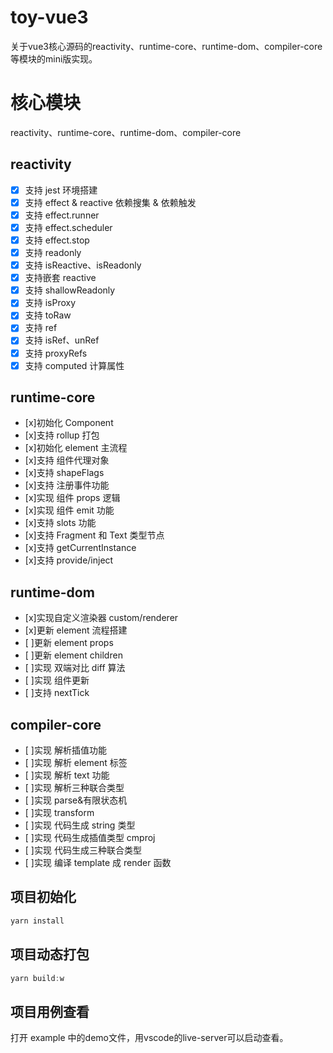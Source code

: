 # toy-vue3
关于vue3核心源码的reactivity、runtime-core、runtime-dom、compiler-core等模块的mini版实现。

# 核心模块
  reactivity、runtime-core、runtime-dom、compiler-core
## reactivity

- [x] 支持 jest 环境搭建
- [x] 支持 effect & reactive 依赖搜集 & 依赖触发
- [x] 支持 effect.runner
- [x] 支持 effect.scheduler
- [x] 支持 effect.stop
- [x] 支持 readonly
- [x] 支持 isReactive、isReadonly
- [x] 支持嵌套 reactive
- [x] 支持 shallowReadonly
- [x] 支持 isProxy
- [x] 支持 toRaw
- [x] 支持 ref
- [x] 支持 isRef、unRef
- [x] 支持 proxyRefs
- [x] 支持 computed 计算属性

## runtime-core

- [x]初始化 Component
- [x]支持 rollup 打包
- [x]初始化 element 主流程
- [x]支持 组件代理对象
- [x]支持 shapeFlags
- [x]支持 注册事件功能
- [x]实现 组件 props 逻辑
- [x]实现 组件 emit 功能
- [x]支持 slots 功能
- [x]支持 Fragment 和 Text 类型节点
- [x]支持 getCurrentInstance
- [x]支持 provide/inject

## runtime-dom

- [x]实现自定义渲染器 custom/renderer
- [x]更新 element 流程搭建
- [ ]更新 element props
- [ ]更新 element children
- [ ]实现 双端对比 diff 算法
- [ ]实现 组件更新
- [ ]支持 nextTick

## compiler-core

- [ ]实现 解析插值功能
- [ ]实现 解析 element 标签
- [ ]实现 解析 text 功能
- [ ]实现 解析三种联合类型
- [ ]实现 parse&有限状态机
- [ ]实现 transform
- [ ]实现 代码生成 string 类型
- [ ]实现 代码生成插值类型 cmproj
- [ ]实现 代码生成三种联合类型
- [ ]实现 编译 template 成 render 函数

## 项目初始化

```javascript
yarn install
```

## 项目动态打包
```javascript
yarn build:w
```

## 项目用例查看

打开 example 中的demo文件，用vscode的live-server可以启动查看。